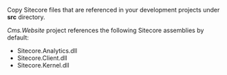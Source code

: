 Copy Sitecore files that are referenced in your development projects under __src__ directory.

_Cms.Website_ project references the following Sitecore assemblies by default:

* Sitecore.Analytics.dll
* Sitecore.Client.dll
* Sitecore.Kernel.dll